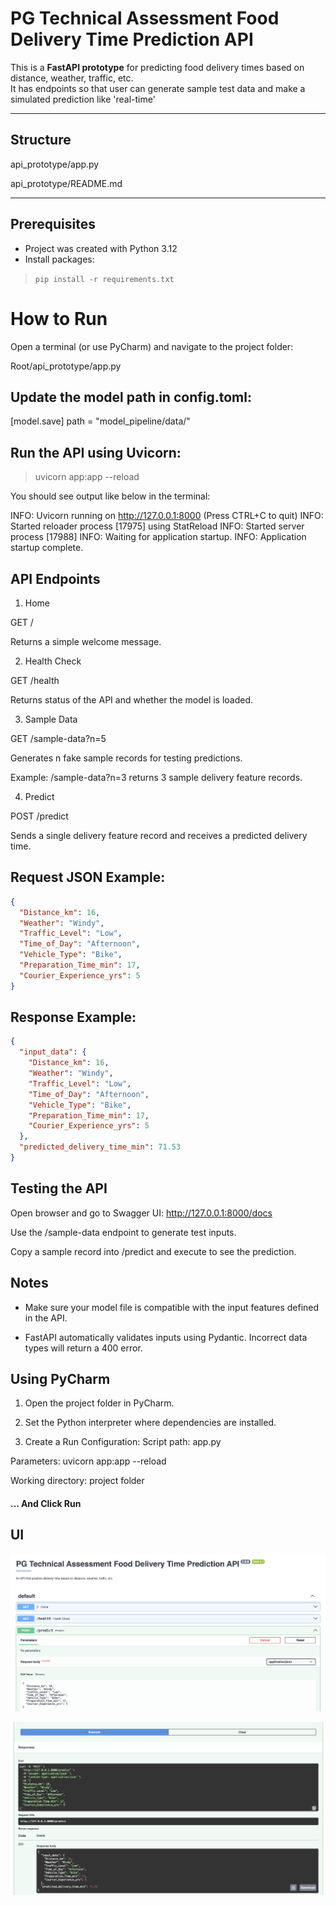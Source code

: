 # PG Technical Assessment Food Delivery Time Prediction API

This is a **FastAPI prototype** for predicting food delivery times based on distance, weather, traffic, etc.  
It has endpoints so that user can generate sample test data and make a simulated prediction like 'real-time'

---

## Structure

api_prototype/app.py

api_prototype/README.md

---

## Prerequisites

- Project was created with Python 3.12  
- Install packages:
 > `pip install -r requirements.txt`


# How to Run

Open a terminal (or use PyCharm) and navigate to the project folder:

Root/api_prototype/app.py

## Update the model path in config.toml:
[model.save]
    path = "model_pipeline/data/"

## Run the API using Uvicorn:
>uvicorn app:app --reload

You should see output like below in the terminal:

INFO:     Uvicorn running on http://127.0.0.1:8000 (Press CTRL+C to quit)
INFO:     Started reloader process [17975] using StatReload
INFO:     Started server process [17988]
INFO:     Waiting for application startup.
INFO:     Application startup complete.

## API Endpoints
1. Home

GET /

Returns a simple welcome message.

2. Health Check

GET /health

Returns status of the API and whether the model is loaded.

3. Sample Data

GET /sample-data?n=5

Generates n fake sample records for testing predictions.

Example: /sample-data?n=3 returns 3 sample delivery feature records.

4. Predict

POST /predict

Sends a single delivery feature record and receives a predicted delivery time.

## Request JSON Example:

```json
{
  "Distance_km": 16,
  "Weather": "Windy",
  "Traffic_Level": "Low",
  "Time_of_Day": "Afternoon",
  "Vehicle_Type": "Bike",
  "Preparation_Time_min": 17,
  "Courier_Experience_yrs": 5
}
```

## Response Example:

```json
{
  "input_data": {
    "Distance_km": 16,
    "Weather": "Windy",
    "Traffic_Level": "Low",
    "Time_of_Day": "Afternoon",
    "Vehicle_Type": "Bike",
    "Preparation_Time_min": 17,
    "Courier_Experience_yrs": 5
  },
  "predicted_delivery_time_min": 71.53
}
```

## Testing the API

Open browser and go to Swagger UI:
http://127.0.0.1:8000/docs

Use the /sample-data endpoint to generate test inputs.

Copy a sample record into /predict and execute to see the prediction.

## Notes

* Make sure your model file is compatible with the input features defined in the API.

* FastAPI automatically validates inputs using Pydantic. Incorrect data types will return a 400 error.

## Using PyCharm

1. Open the project folder in PyCharm.

2. Set the Python interpreter where dependencies are installed.

3. Create a Run Configuration:
Script path: app.py

Parameters: uvicorn app:app --reload

Working directory: project folder

#### ... And Click Run

## UI

![App](images/API_1.png)

![App](images/API_2.png)